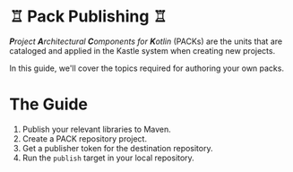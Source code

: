 # ♖ Pack Publishing ♖

_**P**roject **A**rchitectural **C**omponents for **K**otlin_ (PACKs) are the units that are cataloged and applied in 
the Kastle system when creating new projects.

In this guide, we'll cover the topics required for authoring your own packs.

# The Guide

1. Publish your relevant libraries to Maven.
2. Create a PACK repository project.
3. Get a publisher token for the destination repository.
4. Run the `publish` target in your local repository.